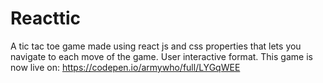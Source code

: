 # Reacttic
A tic tac toe game made using react js and css properties that lets you navigate to each move of the game. User interactive format. This game is now live on: https://codepen.io/armywho/full/LYGqWEE
